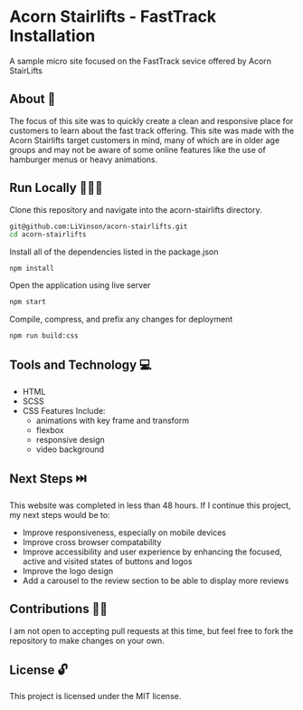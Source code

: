 # Acorn Stairlifts - FastTrack Installation

A sample micro site focused on the FastTrack sevice offered by Acorn StairLifts

## About 📝

The focus of this site was to quickly create a clean and responsive place for customers to learn about the fast track offering. This site was made with the Acorn Stairlifts target customers in mind, many of which are in older age groups and may not be aware of some online features like the use of hamburger menus or heavy animations.

## Run Locally 🏃🏿‍♀️

Clone this repository and navigate into the acorn-stairlifts directory.

```bash
git@github.com:LiVinson/acorn-stairlifts.git
cd acorn-stairlifts
```

Install all of the dependencies listed in the package.json

```node
npm install
```

Open the application using live server

```bash
npm start
```

Compile, compress, and prefix any changes for deployment

```bash
npm run build:css
```

## Tools and Technology 💻

* HTML
* SCSS
* CSS Features Include:
  * animations with key frame and transform
  * flexbox
  * responsive design
  * video background

## Next Steps ⏭️
This website was completed in less than 48 hours. If I continue this project, my next steps would be to:

* Improve responsiveness, especially on mobile devices
* Improve cross browser compatability
* Improve accessibility and user experience by enhancing the focused, active and visited states of buttons and logos
* Improve the logo design
* Add a carousel to the review section to be able to display more reviews
  

## Contributions 🤝🏾

I am not open to accepting pull requests at this time, but feel free to fork the repository to make changes on your own.

## License 🔓

This project is licensed under the MIT license.
